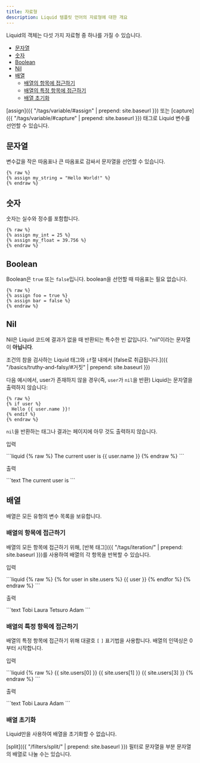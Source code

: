 ```yaml
---
title: 자료형
description: Liquid 템플릿 언어의 자료형에 대한 개요
---
```


Liquid의 객체는 다섯 가지 자료형 중 하나를 가질 수 있습니다.

- [문자열](#문자열)
- [숫자](#숫자)
- [Boolean](#boolean)
- [Nil](#nil)
- [배열](#배열)
  - [배열의 항목에 접근하기](#배열의-항목에-접근하기)
  - [배열의 특정 항목에 접근하기](#배열의-특정-항목에-접근하기)
  - [배열 초기화](#배열-초기화)

[assign]({{ "/tags/variable/#assign" | prepend: site.baseurl }}) 또는 [capture]({{ "/tags/variable/#capture" | prepend: site.baseurl }}) 태그로 Liquid 변수를 선언할 수 있습니다.

## 문자열

변수값을 작은 따옴표나 큰 따옴표로 감싸서 문자열을 선언할 수 있습니다.

```liquid
{% raw %}
{% assign my_string = "Hello World!" %}
{% endraw %}
```

## 숫자

숫자는 실수와 정수를 포함합니다.

```liquid
{% raw %}
{% assign my_int = 25 %}
{% assign my_float = 39.756 %}
{% endraw %}
```

## Boolean

Boolean은 `true` 또는 `false`입니다. boolean을 선언할 때 따옴표는 필요 없습니다.

```liquid
{% raw %}
{% assign foo = true %}
{% assign bar = false %}
{% endraw %}
```

## Nil

Nil은 Liquid 코드에 결과가 없을 때 반환되는 특수한 빈 값입니다. "nil"이라는 문자열이 **아닙니다**.

조건의 참을 검사하는 Liquid 태그와 `if`절 내에서 [false로 취급됩니다.]({{ "/basics/truthy-and-falsy/#거짓" | prepend: site.baseurl }})

다음 예시에서, user가 존재하지 않을 경우(즉, `user`가 `nil`을 반환) Liquid는 문자열을 출력하지 않습니다:

```liquid
{% raw %}
{% if user %}
  Hello {{ user.name }}!
{% endif %}
{% endraw %}
```

`nil`을 반환하는 태그나 결과는 페이지에 아무 것도 출력하지 않습니다.

<p class="code-label">입력</p>
```liquid
{% raw %}
The current user is {{ user.name }}
{% endraw %}
```

<p class="code-label">출력</p>
```text
The current user is
```

## 배열

배열은 모든 유형의 변수 목록을 보유합니다.

### 배열의 항목에 접근하기

배열의 모든 항목에 접근하기 위해, [반복 태그]({{ "/tags/iteration/" | prepend: site.baseurl }})를 사용하여 배열의 각 항목을 반복할 수 있습니다.

<p class="code-label">입력</p>
```liquid
{% raw %}
<!-- if site.users = "Tobi", "Laura", "Tetsuro", "Adam" -->
{% for user in site.users %}
  {{ user }}
{% endfor %}
{% endraw %}
```

<p class="code-label">출력</p>
```text
Tobi Laura Tetsuro Adam
```

### 배열의 특정 항목에 접근하기

배열의 특정 항목에 접근하기 위해 대괄호 `[` `]` 표기법을 사용합니다. 배열의 인덱싱은 0부터 시작합니다.

<p class="code-label">입력</p>
```liquid
{% raw %}
<!-- if site.users = "Tobi", "Laura", "Tetsuro", "Adam" -->
{{ site.users[0] }}
{{ site.users[1] }}
{{ site.users[3] }}
{% endraw %}
```

<p class="code-label">출력</p>
```text
Tobi
Laura
Adam
```

### 배열 초기화

Liquid만을 사용하여 배열을 초기화할 수 없습니다.

[split]({{ "/filters/split/" | prepend: site.baseurl }}) 필터로 문자열을 부분 문자열의 배열로 나눌 수는 있습니다.